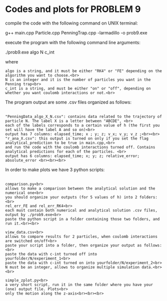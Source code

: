 # Codes and plots for PROBLEM 9<br>

compile the code with the following command on UNIX terminal:<br>

g++ main.cpp Particle.cpp PenningTrap.cpp -larmadillo -o prob9.exe<br>

execute the program with the following command line arguments:<br>

./prob9.exe algo N c_int <br>

where <br>

	algo is a string, and it must be either "RK4" or "FE" depending on the algorithm you want to choose.<br>
	N is an integer and it is the number of particles you want in the Penning trap<br>
	c_int is a string, and must be either "on" or "off", depending on whether you want coulomb interactions or not.<br>

The program output are some .csv files organized as follows:<br><br>

	"PenningData_algo_X_N.csv": contains data related to the trajectory of particle N. The label X is a letter between "ABCDE", <br>
	each of the labels corresponds to a certain value of h (the first you set will have the label A and so on)<br>
	output has 7 columns: elapsed_time; x ; y; z; v_x; v_y; v_z ;<br><br>
	"r_ana_X.csv": this output is turned on only if you set the flag analytical_prediction to be true in main.cpp,<br>
	and run the code with the coulomb interactions turned off. Contains analytical predictions for each of the particles. <br>
	output has 6 columns: elapsed_time; x; y; z; relative_error; absolute_error <br><br><br>
	
In order to make plots we have 3 python scripts: <br><br>
	
 	comparison.py<br>
 	allows to make a comparison between the analytical solution and the numerical one<br>
 	you should organize your outputs (for 5 values of h) into 2 folders:<br>
 	rel_err_FE and rel_err_RK4<br>
 	each must contain both numerical and analytical solution .csv files, output by ./prob9.exe<br>
 	paste the python script in a folder containing those two folders, and run it.<br><br>
 	
 	view_data.csv<br>
 	allows to compare results for 2 particles, when coulomb interactions are switched on/off<br>
 	paste your script into a folder, then organize your output as follows:<br>
 	paste the data with c-int turned off into yourfolder/N/experiment_1<br>
 	paste the data with c-int turned on into yourfolder/N/experiment_2<br>
	N must be an integer, allows to organize multiple simulation data.<br><br>
 	
 	simple_zplot.py<br>
 	a very short script, run it in the same folder where you have your (one) output file. Plots<br>
 	only the motion along the z-axis<br><br><br>
 	
 	
 	
 	
 		 	
